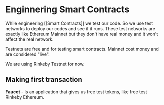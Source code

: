 # Enginnering Smart Contracts
While engineering [[Smart Contracts]] we test our code. So we use test networks to deploy our codes and see if it runs.
These test networks are exactly like Ethereum Mainnet but they don't have real money and it won't affect the real network.

Testnets are free and for testing smart contracts. Mainnet cost money and are considered "live".

We are using Rinkeby Testnet for now.

## Making first transaction 
**Faucet** - Is an application that gives us free test tokens, like free test Rinkeby Ethereum.

